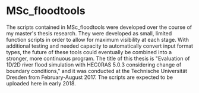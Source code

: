 # MSc_floodtools
The scripts contained in MSc_floodtools were developed over the course of my master's thesis research. They were developed as small, limited function scripts in order to allow for maximum visibility at each stage. With additional testing and needed capacity to automatically convert input format types, the future of these tools could eventually be combined into a stronger, more continuous program. The title of this thesis is "Evaluation of 1D/2D river flood simulation with HEC0RAS 5.0.3 considering change of boundary conditions," and it was conducted at the Technische Universität Dresden from February-August 2017. The scripts are expected to be uploaded here in early 2018.
